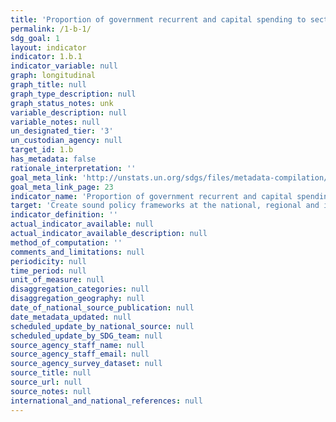 ```yaml
---
title: 'Proportion of government recurrent and capital spending to sectors that disproportionately benefit women, the poor and vulnerable groups'
permalink: /1-b-1/
sdg_goal: 1
layout: indicator
indicator: 1.b.1
indicator_variable: null
graph: longitudinal
graph_title: null
graph_type_description: null
graph_status_notes: unk
variable_description: null
variable_notes: null
un_designated_tier: '3'
un_custodian_agency: null
target_id: 1.b
has_metadata: false
rationale_interpretation: ''
goal_meta_link: 'http://unstats.un.org/sdgs/files/metadata-compilation/Metadata-Goal-1.pdf'
goal_meta_link_page: 23
indicator_name: 'Proportion of government recurrent and capital spending to sectors that disproportionately benefit women, the poor and vulnerable groups'
target: 'Create sound policy frameworks at the national, regional and international levels, based on pro-poor and gender sensitive development strategies, to support accelerated investment in poverty eradication actions.'
indicator_definition: ''
actual_indicator_available: null
actual_indicator_available_description: null
method_of_computation: ''
comments_and_limitations: null
periodicity: null
time_period: null
unit_of_measure: null
disaggregation_categories: null
disaggregation_geography: null
date_of_national_source_publication: null
date_metadata_updated: null
scheduled_update_by_national_source: null
scheduled_update_by_SDG_team: null
source_agency_staff_name: null
source_agency_staff_email: null
source_agency_survey_dataset: null
source_title: null
source_url: null
source_notes: null
international_and_national_references: null
---
```

